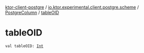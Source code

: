 [ktor-client-postgre](../../index.md) / [io.ktor.experimental.client.postgre.scheme](../index.md) / [PostgreColumn](index.md) / [tableOID](./table-o-i-d.md)

# tableOID

`val tableOID: `[`Int`](https://kotlinlang.org/api/latest/jvm/stdlib/kotlin/-int/index.html)
